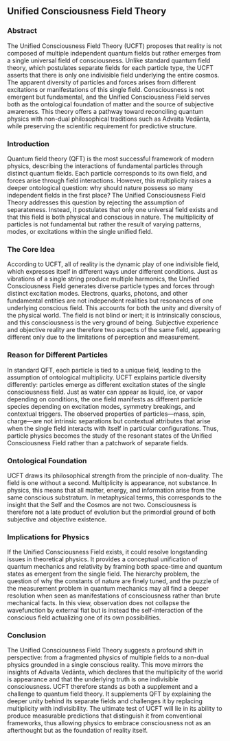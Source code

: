 ## Unified Consciousness Field Theory

### Abstract  
The Unified Consciousness Field Theory (UCFT) proposes that reality is not composed of multiple independent quantum fields but rather emerges from a single universal field of consciousness. Unlike standard quantum field theory, which postulates separate fields for each particle type, the UCFT asserts that there is only one indivisible field underlying the entire cosmos. The apparent diversity of particles and forces arises from different excitations or manifestations of this single field. Consciousness is not emergent but fundamental, and the Unified Consciousness Field serves both as the ontological foundation of matter and the source of subjective awareness. This theory offers a pathway toward reconciling quantum physics with non-dual philosophical traditions such as Advaita Vedānta, while preserving the scientific requirement for predictive structure.

### Introduction  
Quantum field theory (QFT) is the most successful framework of modern physics, describing the interactions of fundamental particles through distinct quantum fields. Each particle corresponds to its own field, and forces arise through field interactions. However, this multiplicity raises a deeper ontological question: why should nature possess so many independent fields in the first place? The Unified Consciousness Field Theory addresses this question by rejecting the assumption of separateness. Instead, it postulates that only one universal field exists and that this field is both physical and conscious in nature. The multiplicity of particles is not fundamental but rather the result of varying patterns, modes, or excitations within the single unified field.

### The Core Idea  
According to UCFT, all of reality is the dynamic play of one indivisible field, which expresses itself in different ways under different conditions. Just as vibrations of a single string produce multiple harmonics, the Unified Consciousness Field generates diverse particle types and forces through distinct excitation modes. Electrons, quarks, photons, and other fundamental entities are not independent realities but resonances of one underlying conscious field. This accounts for both the unity and diversity of the physical world. The field is not blind or inert; it is intrinsically conscious, and this consciousness is the very ground of being. Subjective experience and objective reality are therefore two aspects of the same field, appearing different only due to the limitations of perception and measurement.

### Reason for Different Particles  
In standard QFT, each particle is tied to a unique field, leading to the assumption of ontological multiplicity. UCFT explains particle diversity differently: particles emerge as different excitation states of the single consciousness field. Just as water can appear as liquid, ice, or vapor depending on conditions, the one field manifests as different particle species depending on excitation modes, symmetry breakings, and contextual triggers. The observed properties of particles—mass, spin, charge—are not intrinsic separations but contextual attributes that arise when the single field interacts with itself in particular configurations. Thus, particle physics becomes the study of the resonant states of the Unified Consciousness Field rather than a patchwork of separate fields.

### Ontological Foundation  
UCFT draws its philosophical strength from the principle of non-duality. The field is one without a second. Multiplicity is appearance, not substance. In physics, this means that all matter, energy, and information arise from the same conscious substratum. In metaphysical terms, this corresponds to the insight that the Self and the Cosmos are not two. Consciousness is therefore not a late product of evolution but the primordial ground of both subjective and objective existence.

### Implications for Physics  
If the Unified Consciousness Field exists, it could resolve longstanding issues in theoretical physics. It provides a conceptual unification of quantum mechanics and relativity by framing both space-time and quantum states as emergent from the single field. The hierarchy problem, the question of why the constants of nature are finely tuned, and the puzzle of the measurement problem in quantum mechanics may all find a deeper resolution when seen as manifestations of consciousness rather than brute mechanical facts. In this view, observation does not collapse the wavefunction by external fiat but is instead the self-interaction of the conscious field actualizing one of its own possibilities.

### Conclusion  
The Unified Consciousness Field Theory suggests a profound shift in perspective: from a fragmented physics of multiple fields to a non-dual physics grounded in a single conscious reality. This move mirrors the insights of Advaita Vedānta, which declares that the multiplicity of the world is appearance and that the underlying truth is one indivisible consciousness. UCFT therefore stands as both a supplement and a challenge to quantum field theory. It supplements QFT by explaining the deeper unity behind its separate fields and challenges it by replacing multiplicity with indivisibility. The ultimate test of UCFT will lie in its ability to produce measurable predictions that distinguish it from conventional frameworks, thus allowing physics to embrace consciousness not as an afterthought but as the foundation of reality itself.

